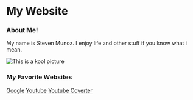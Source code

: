 <!DOCTYPE html> 
<html> 
  <head>
    <title>My Website</title>
  </head>
  <body>
  <h1>My Website</h1>
  <h3>About Me!</h3>
  <p>My name is Steven Munoz. I enjoy life and other stuff if you know what i mean.</p>
  <img src="http://media1.santabanta.com/full1/Creative/Abstract/abstract-444a.jpg" alt="This is a kool picture">
  
  <h3>My Favorite Websites</h3>
  <a href="http://www.google.com">Google</a>
  <a href="http://www.youtube.com">Youtube</a>
  <a href="http://www.youtube-mp3.org">Youtube Coverter</a>
  </body>
</html>
